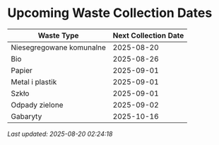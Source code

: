 # Upcoming Waste Collection Dates

| Waste Type | Next Collection Date |
|------------|----------------------|
| Niesegregowane komunalne | 2025-08-20 |
| Bio | 2025-08-26 |
| Papier | 2025-09-01 |
| Metal i plastik | 2025-09-01 |
| Szkło | 2025-09-01 |
| Odpady zielone | 2025-09-02 |
| Gabaryty | 2025-10-16 |


*Last updated: 2025-08-20 02:24:18*
